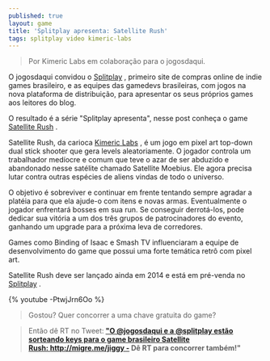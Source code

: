 ```yaml
---
published: true
layout: game
title: 'Splitplay apresenta: Satellite Rush'
tags: splitplay video kimeric-labs
---
```

> Por Kimeric Labs em colaboração para o jogosdaqui.



O jogosdaqui convidou o <a href="http://www.splitplay.com.br/pt" target="_blank">Splitplay</a>
, primeiro site de compras online de indie games brasileiro, e as equipes das gamedevs brasileiras, com jogos na nova plataforma de distribuição, para apresentar os seus próprios games aos leitores do blog. 

O resultado é a série "Splitplay apresenta", nesse post conheça o game <a href="http://www.splitplay.com/pt/games/satellite-rush" target="_blank">Satellite Rush</a>
.

Satellite Rush, da carioca <a href="http://www.kimericlabs.com" target="_blank">Kimeric Labs</a>
, é um jogo em pixel art top-down dual stick shooter que gera levels aleatoriamente. O jogador controla um trabalhador medíocre e comum que teve o azar de ser abduzido e abandonado nesse satélite chamado Satellite Moebius. Ele agora precisa lutar contra outras espécies de aliens vindas de todo o universo.

 


 

O objetivo é sobreviver e continuar em frente tentando sempre agradar a platéia para que ela ajude-o com itens e novas armas. Eventualmente o jogador enfrentará bosses em sua run. Se conseguir derrotá-los, pode dedicar sua vitória a um dos três grupos de patrocinadores do evento, ganhando um upgrade para a próxima leva de corredores.




Games como Binding of Isaac e Smash TV influenciaram a equipe de desenvolvimento do game que possui uma forte temática retrô com pixel art.

Satellite Rush deve ser lançado ainda em 2014 e está em pré-venda no <a href="http://www.splitplay.com/pt/games/satellite-rush" target="_blank">Splitplay</a>
.

{% youtube -PtwjJrn6Oo %}

> Gostou? Quer concorrer a uma chave gratuita do game?

> Então dê RT no Tweet:<strong> <a href="https://twitter.com/jogosdaqui/status/469416818294415360" target="_blank">"O @jogosdaqui e a @splitplay estão sorteando keys para o game brasileiro Satellite Rush: http://migre.me/jiggy - Dê RT para concorrer também!"</a>
</strong>